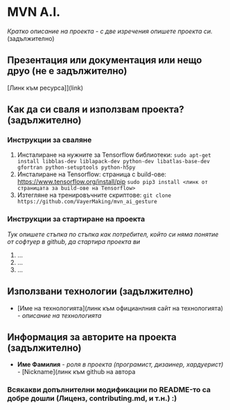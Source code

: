 # MVN A.I.



*Кратко описание на проекта - с две изречения опишете проекта си.* (задължително)

## Презентация или документация или нещо друо (не е задължително)
[Линк към ресурса]](link)

## Как да си сваля и използвам проекта? (задължително)

### Инструкции за сваляне

1) Инсталиране на нужните за Tensorflow библиотеки:
`sudo apt-get install libblas-dev liblapack-dev python-dev libatlas-base-dev gfortran python-setuptools python-h5py`
2) Инсталиране на Tensorflow:
страница с build-ове: https://www.tensorflow.org/install/pip
`sudo pip3 install <линк от страницата за build-ове на Tensorflow>`
3) Изтегляне на тренировъчните скриптове:
`git clone https://github.com/VayerMaking/mvn_ai_gesture`


### Инструкции за стартиране на проекта
*Тук опишете стъпка по стъпка как потребител, който си няма понятие от софтуер в github, да стартира проекта ви*

1) ...
2) ...
3) ...

## Използвани технологии (задължително)

* [Име на технологията](линк към официанлния сайт на технологията) - *описание на технологията*

## Информация за авторите на проекта (задължително)

* **Име Фамилия** - *роля в проекта (програмист, дизаинер, хардуерист)* - [Nickname](линк към github на автора

### Всякакви допълнителни модификации по README-то са добре дошли (Лиценз, contributing.md, и т.н.) :)
